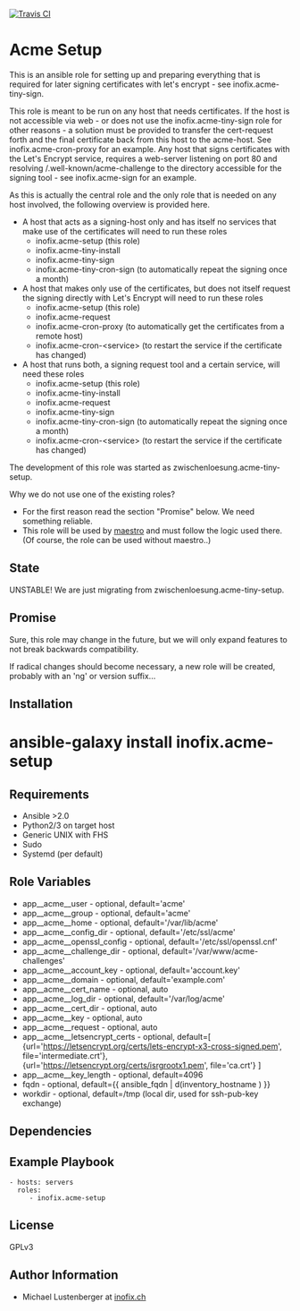 [![Travis CI](https://img.shields.io/travis/inofix/ansible-acme-setup.svg?style=flat)](http://travis-ci.org/inofix/ansible-acme-setup)

Acme Setup
==========

This is an ansible role for setting up and preparing everything that is required for later signing certificates with let's encrypt - see inofix.acme-tiny-sign.

This role is meant to be run on any host that needs certificates.
If the host is not accessible via web - or does not use the inofix.acme-tiny-sign role for other reasons - a solution must be provided to transfer the cert-request forth and the final certificate back from this host to the acme-host. See inofix.acme-cron-proxy for an example.
Any host that signs certificates with the Let's Encrypt service, requires a web-server listening on port 80 and resolving /.well-known/acme-challenge to the directory accessible for the signing tool - see inofix.acme-sign for an example.

As this is actually the central role and the only role that is needed on any host involved, the following overview is provided here.
* A host that acts as a signing-host only and has itself no services that make use of the certificates will need to run these roles
  * inofix.acme-setup (this role)
  * inofix.acme-tiny-install
  * inofix.acme-tiny-sign
  * inofix.acme-tiny-cron-sign (to automatically repeat the signing once a month)
* A host that makes only use of the certificates, but does not itself request the signing directly with Let's Encrypt will need to run these roles
  * inofix.acme-setup (this role)
  * inofix.acme-request
  * inofix.acme-cron-proxy (to automatically get the certificates from a remote host)
  * inofix.acme-cron-\<service\> (to restart the service if the certificate has changed)
* A host that runs both, a signing request tool and a certain service, will need these roles
  * inofix.acme-setup (this role)
  * inofix.acme-tiny-install
  * inofix.acme-request
  * inofix.acme-tiny-sign
  * inofix.acme-tiny-cron-sign (to automatically repeat the signing once a month)
  * inofix.acme-cron-\<service\> (to restart the service if the certificate has changed)

The development of this role was started as zwischenloesung.acme-tiny-setup.

Why we do not use one of the existing roles?

* For the first reason read the section "Promise" below. We need something reliable.
* This role will be used by [maestro](https://github.com/inofix/maestro) and must follow the logic used there. (Of course, the role can be used without maestro..)


State
-----

UNSTABLE! We are just migrating from zwischenloesung.acme-tiny-setup.


Promise
-------

Sure, this role may change in the future, but we will only expand features to not break backwards compatibility.

If radical changes should become necessary, a new role will be created, probably with an 'ng' or version suffix...

Installation
------------

 # ansible-galaxy install inofix.acme-setup

Requirements
------------

* Ansible >2.0
* Python2/3 on target host
* Generic UNIX with FHS
* Sudo
* Systemd (per default)

Role Variables
--------------

* app\_\_acme\_\_user - optional, default='acme'
* app\_\_acme\_\_group - optional, default='acme'
* app\_\_acme\_\_home - optional, default='/var/lib/acme'
* app\_\_acme\_\_config\_dir - optional, default='/etc/ssl/acme'
* app\_\_acme\_\_openssl\_config - optional, default='/etc/ssl/openssl.cnf'
* app\_\_acme\_\_challenge\_dir - optional, default='/var/www/acme-challenges'
* app\_\_acme\_\_account\_key - optional, default='account.key'
* app\_\_acme\_\_domain - optional, default='example.com'
* app\_\_acme\_\_cert\_name - optional, auto
* app\_\_acme\_\_log\_dir - optional, default='/var/log/acme'
* app\_\_acme\_\_cert\_dir - optional, auto
* app\_\_acme\_\_key - optional, auto
* app\_\_acme\_\_request - optional, auto
* app\_\_acme\_\_letsencrypt\_certs - optional, default=[ {url='https://letsencrypt.org/certs/lets-encrypt-x3-cross-signed.pem', file='intermediate.crt'}, {url='https://letsencrypt.org/certs/isrgrootx1.pem', file='ca.crt'} ]
* app\_\_acme\_\_key\_length - optional, default=4096
* fqdn - optional, default={{ ansible\_fqdn | d(inventory\_hostname ) }}
* workdir - optional, default=/tmp (local dir, used for ssh-pub-key exchange)

Dependencies
------------

Example Playbook
----------------

    - hosts: servers
      roles:
         - inofix.acme-setup

License
-------

GPLv3

Author Information
------------------

* Michael Lustenberger at [inofix.ch](http://www.inofix.ch)
